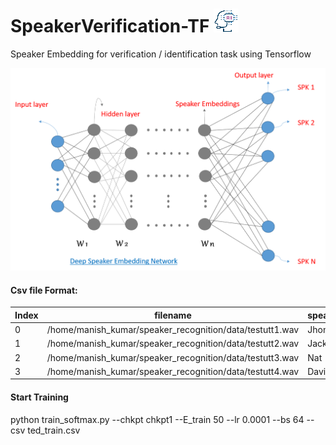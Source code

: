 # SpeakerVerification-TF ![](Media/AI_icon.png)
Speaker Embedding for verification / identification task using Tensorflow

<p align="center"><img src="Media/Network.png"/></p>

#### Csv file Format:
|Index|filename|	speakers	|speaker_id	|duration|
|-----|--------|	----------|-----------|---------|
|0	|/home/manish_kumar/speaker_recognition/data/testutt1.wav|	Jhon|	253|	11.46|
|1	|/home/manish_kumar/speaker_recognition/data/testutt2.wav|	Jack|	69|	14.32|
|2	|/home/manish_kumar/speaker_recognition/data/testutt3.wav|	Nat|	750|	4.62|
|3	|/home/manish_kumar/speaker_recognition/data/testutt4.wav|	David|	723	|10.54|

#### Start Training
python train_softmax.py --chkpt chkpt1 --E_train 50 --lr 0.0001 --bs 64 --csv ted_train.csv
